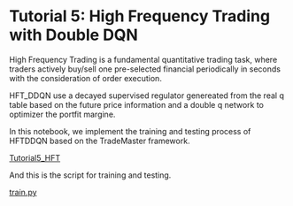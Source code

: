 # Tutorial 5: High Frequency Trading with Double DQN

High Frequency Trading is a fundamental quantitative trading task, where traders actively buy/sell one pre-selected financial periodically in seconds with the consideration of order execution.

HFT_DDQN use a decayed supervised regulator genereated from the real q table based on the future price information and a double q network to optimizer the portfit margine.


In this notebook, we implement the training and testing process of HFTDDQN based on the TradeMaster framework.

[Tutorial5_HFT](https://github.com/TradeMaster-NTU/TradeMaster/blob/main/tutorial/Tutorial5_HFT.ipynb)

And this is the script for training and testing.

[train.py](https://github.com/TradeMaster-NTU/TradeMaster/blob/1.0.0/tools/high_frequency_trading/train.py)